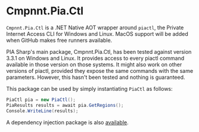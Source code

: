 # Cmpnnt.Pia.Ctl

`Cmpnnt.Pia.Ctl` is a .NET Native AOT wrapper around `piactl`, the Private Internet Access CLI for Windows and Linux. 
MacOS support will be added when GitHub makes free runners available.

PIA Sharp's main package, Cmpnnt.Pia.Ctl, has been tested against version 3.3.1 on Windows and Linux. It provides access to every 
piactl command available in those version on those systems. It might also work on other versions of piactl, provided they expose 
the same commands with the same parameters. However, this hasn't been tested and nothing is guaranteed.

This package can be used by simply instantiating `PiaCtl` as follows:

```csharp
PiaCtl pia = new PiaCtl();
PiaResults results = await pia.GetRegions();
Console.WriteLine(results);
```

A dependency injection package is also [available](https://nuget.org/packages/cmpnnt.pia.dependencyinjection).
